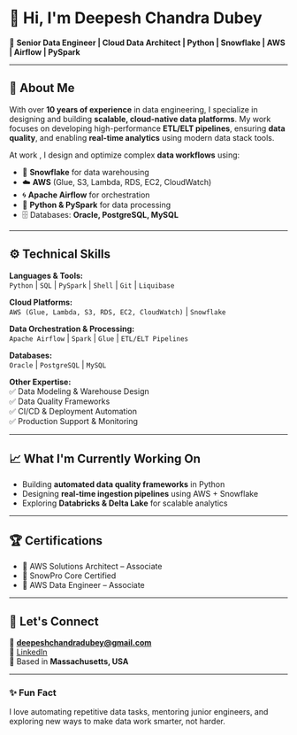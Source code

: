 # 👋 Hi, I'm Deepesh Chandra Dubey  

🚀 **Senior Data Engineer | Cloud Data Architect | Python | Snowflake | AWS | Airflow | PySpark**

---

## 🌟 About Me  
With over **10 years of experience** in data engineering, I specialize in designing and building **scalable, cloud-native data platforms**. My work focuses on developing high-performance **ETL/ELT pipelines**, ensuring **data quality**, and enabling **real-time analytics** using modern data stack tools.

At work , I design and optimize complex **data workflows** using:
- 🧊 **Snowflake** for data warehousing  
- ☁️ **AWS** (Glue, S3, Lambda, RDS, EC2, CloudWatch)  
- 🌀 **Apache Airflow** for orchestration  
- 🐍 **Python & PySpark** for data processing  
- 🗄️ Databases: **Oracle, PostgreSQL, MySQL**

---

## ⚙️ Technical Skills  

**Languages & Tools:**  
`Python` | `SQL` | `PySpark` | `Shell` | `Git` | `Liquibase`  

**Cloud Platforms:**  
`AWS (Glue, Lambda, S3, RDS, EC2, CloudWatch)` | `Snowflake`  

**Data Orchestration & Processing:**  
`Apache Airflow` | `Spark` | `Glue` | `ETL/ELT Pipelines`  

**Databases:**  
`Oracle` | `PostgreSQL` | `MySQL`  

**Other Expertise:**  
✅ Data Modeling & Warehouse Design  
✅ Data Quality Frameworks  
✅ CI/CD & Deployment Automation  
✅ Production Support & Monitoring  

---

## 📈 What I'm Currently Working On  
- Building **automated data quality frameworks** in Python  
- Designing **real-time ingestion pipelines** using AWS + Snowflake  
- Exploring **Databricks & Delta Lake** for scalable analytics  

---

## 🏆 Certifications  
- 🏅 AWS Solutions Architect – Associate  
- 🏅 SnowPro Core Certified  
- 🏅 AWS Data Engineer – Associate 
---

## 💬 Let's Connect  
📧 **deepeshchandradubey@gmail.com**  
🔗 [LinkedIn](https://www.linkedin.com/in/deepesh-chandra-dubey/)  
📍 Based in **Massachusetts, USA**

---

### ✨ Fun Fact  
I love automating repetitive data tasks, mentoring junior engineers, and exploring new ways to make data work smarter, not harder.  
